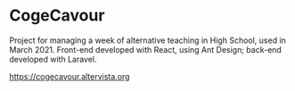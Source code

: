 # CogeCavour

Project for managing a week of alternative teaching in High School, used in March 2021.
Front-end developed with React, using Ant Design; back-end developed with Laravel.

https://cogecavour.altervista.org

